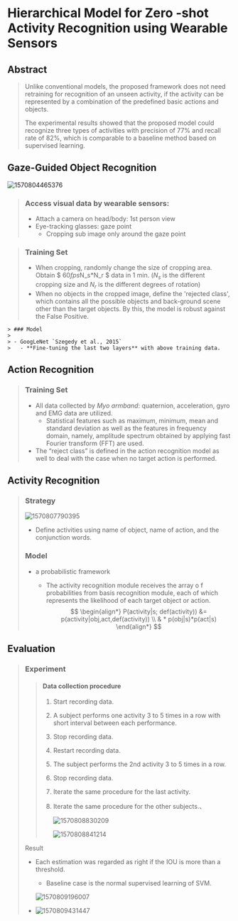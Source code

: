 # Hierarchical Model for Zero -shot Activity Recognition using Wearable Sensors

## Abstract 

> Unlike conventional models, the proposed framework does not need retraining for recognition of an unseen activity, if the activity can be represented by a combination of the predefined basic actions and objects.
>
> The experimental results showed that the proposed model could recognize three types of activities with precision of 77% and recall rate of 82%, which is comparable to a baseline method based on supervised learning.

## Gaze-Guided Object Recognition

![1570804465376](C:\Users\jiada\AppData\Roaming\Typora\typora-user-images\1570804465376.png)

> ### Access visual data by wearable sensors:
>
> - Attach a camera on head/body: 1st person view
> - Eye-tracking glasses: gaze point
>   - Cropping sub image only around the gaze point

> ### Training Set
>
> - When cropping, randomly change the size of cropping area. Obtain $ 60*fps*N_s*N_r $ data in 1 min. ($N_s$ is the different cropping size and $N_r$ is the different degrees of rotation)
> - When no objects in the cropped image, define the 'rejected class', which contains all the possible objects and back-ground scene other than the target objects. By this, the model is robust against the False Positive.

	> ### Model
	>
	> - GoogLeNet `Szegedy et al., 2015`
	>   - **Fine-tuning the last two layers** with above training data. 

## Action Recognition

> ### Training Set
>
> - All data collected by *Myo armband*: quaternion, acceleration, gyro and EMG data are utilized.
>   - Statistical features such as maximum, minimum, mean and standard deviation as well as the features in frequency domain, namely, amplitude spectrum obtained by applying fast Fourier transform (FFT) are used.
> - The “reject class” is defined in the action recognition model as well to deal with the case when no target action is performed.

## Activity Recognition

> ### Strategy
>
> ![1570807790395](C:\Users\jiada\AppData\Roaming\Typora\typora-user-images\1570807790395.png)
>
> - Define activities using name of object, name of action, and  the conjunction words.
>
> ### Model
>
> - a probabilistic framework
>
>   - The activity recognition module receives the array o f probabilities from basis recognition module, each  of which represents the likelihood of each target object or action.
>     $$
>     \begin{align*}
>     P(activity|s; def(activity)) &= p(activity|obj,act,def(activity))	\\
>     		& * p(obj|s)*p(act|s)
>     \end{align*}
>     $$

## Evaluation

> ### Experiment
>
> > #### Data collection procedure
> >
> > 1. Start recording data.
> >
> > 2. A subject performs one activity 3 to 5 times in a row with short interval between each performance.
> >
> > 3. Stop recording data.
> >
> > 4. Restart recording data.
> >
> > 5. The subject performs the 2nd activity 3 to 5 times in a row.
> >
> > 6. Stop recording data.
> >
> > 7. Iterate the same procedure for the last activity.
> >
> > 8. Iterate the same procedure for the other subjects.、
> >
> >    ![1570808830209](C:\Users\jiada\AppData\Roaming\Typora\typora-user-images\1570808830209.png)
> >
> >    ![1570808841214](C:\Users\jiada\AppData\Roaming\Typora\typora-user-images\1570808841214.png)
>
> Result
>
> - Each estimation was regarded as right if the IOU is more than a threshold.
>
>   - Baseline case is the normal supervised learning of SVM.
>
>   ![1570809196007](C:\Users\jiada\AppData\Roaming\Typora\typora-user-images\1570809196007.png)
>
> - ![1570809431447](C:\Users\jiada\AppData\Roaming\Typora\typora-user-images\1570809431447.png)

